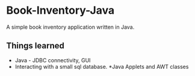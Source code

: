 # Book-Inventory-Java
A simple book inventory application written in Java.
## Things learned
* Java - JDBC connectivity, GUI
* Interacting with a small sql database.
*Java Applets and AWT classes
